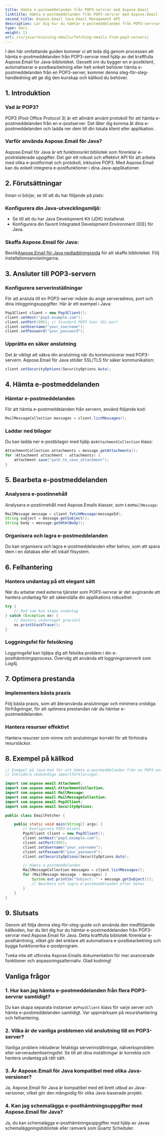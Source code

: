 ```yaml
---
title: Hämta e-postmeddelanden från POP3-servrar med Aspose.Email
linktitle: Hämta e-postmeddelanden från POP3-servrar med Aspose.Email
second_title: Aspose.Email Java Email Management API
description: Lär dig hur du hämtar e-postmeddelanden från POP3-servrar med Aspose.Email för Java. Steg-för-steg guide med källkod och vanliga frågor inkluderade.
type: docs
weight: 11
url: /sv/java/receiving-emails/fetching-emails-from-pop3-servers/
---
```

I den här omfattande guiden kommer vi att leda dig genom processen att hämta e-postmeddelanden från POP3-servrar med hjälp av det kraftfulla Aspose.Email for Java-biblioteket. Oavsett om du bygger en e-postklient, automatiserar e-postbearbetning eller helt enkelt behöver hämta e-postmeddelanden från en POP3-server, kommer denna steg-för-steg-handledning att ge dig den kunskap och källkod du behöver.

## 1. Introduktion

### Vad är POP3?
POP3 (Post Office Protocol 3) är ett allmänt använt protokoll för att hämta e-postmeddelanden från en e-postserver. Det låter dig komma åt dina e-postmeddelanden och ladda ner dem till din lokala klient eller applikation.

### Varför använda Aspose.Email för Java?
Aspose.Email för Java är ett funktionsrikt bibliotek som förenklar e-postrelaterade uppgifter. Det ger ett robust och effektivt API för att arbeta med olika e-postformat och protokoll, inklusive POP3. Med Aspose.Email kan du enkelt integrera e-postfunktioner i dina Java-applikationer.

## 2. Förutsättningar

Innan vi börjar, se till att du har följande på plats:

### Konfigurera din Java-utvecklingsmiljö:
- Se till att du har Java Development Kit (JDK) installerat.
- Konfigurera din favorit Integrated Development Environment (IDE) för Java.

### Skaffa Aspose.Email för Java:
 Besök[Aspose.Email för Java nedladdningssida](https://releases.aspose.com/email/java/) för att skaffa biblioteket. Följ installationsanvisningarna.

## 3. Ansluter till POP3-servern

### Konfigurera serverinställningar
För att ansluta till en POP3-server måste du ange serveradress, port och dina inloggningsuppgifter. Här är ett exempel i Java:

```java
Pop3Client client = new Pop3Client();
client.setHost("pop3.example.com");
client.setPort(995); // Standard POP3 över SSL-port
client.setUsername("your_username");
client.setPassword("your_password");
```

### Upprätta en säker anslutning
Det är viktigt att säkra din anslutning när du kommunicerar med POP3-servern. Aspose.Email för Java stöder SSL/TLS för säker kommunikation:

```java
client.setSecurityOptions(SecurityOptions.Auto);
```

## 4. Hämta e-postmeddelanden

### Hämtar e-postmeddelanden
För att hämta e-postmeddelanden från servern, använd följande kod:

```java
MailMessageCollection messages = client.listMessages();
```

### Laddar ned bilagor
 Du kan ladda ner e-postbilagor med hjälp av`AttachmentCollection` klass:

```java
AttachmentCollection attachments = message.getAttachments();
for (Attachment attachment : attachments) {
    attachment.save("path_to_save_attachment");
}
```

## 5. Bearbeta e-postmeddelanden

### Analysera e-postinnehåll
 Analysera e-postinnehåll med Aspose.Emails klasser, som t.ex`MailMessage`:

```java
MailMessage message = client.fetchMessage(messageId);
String subject = message.getSubject();
String body = message.getHtmlBody();
```

### Organisera och lagra e-postmeddelanden
Du kan organisera och lagra e-postmeddelanden efter behov, som att spara dem i en databas eller ett lokalt filsystem.

## 6. Felhantering

### Hantera undantag på ett elegant sätt
När du arbetar med externa tjänster som POP3-servrar är det avgörande att hantera undantag för att säkerställa din applikations robusthet:

```java
try {
    // Kod som kan skapa undantag
} catch (Exception ex) {
    // Hantera undantaget graciöst
    ex.printStackTrace();
}
```

### Loggningsfel för felsökning
Loggningsfel kan hjälpa dig att felsöka problem i din e-posthämtningsprocess. Överväg att använda ett loggningsramverk som Log4j.

## 7. Optimera prestanda

### Implementera bästa praxis
Följ bästa praxis, som att återanvända anslutningar och minimera onödiga förfrågningar, för att optimera prestandan när du hämtar e-postmeddelanden.

### Hantera resurser effektivt
Hantera resurser som minne och anslutningar korrekt för att förhindra resursläckor.

## 8. Exempel på källkod

```java
// Exempel på Java-kod för att hämta e-postmeddelanden från en POP3-server med Aspose.Email för Java.
// Inkludera nödvändiga importförklaringar.

import com.aspose.email.Attachment;
import com.aspose.email.AttachmentCollection;
import com.aspose.email.MailMessage;
import com.aspose.email.MailMessageCollection;
import com.aspose.email.Pop3Client;
import com.aspose.email.SecurityOptions;

public class EmailFetcher {

    public static void main(String[] args) {
        // Konfigurera POP3-klient
        Pop3Client client = new Pop3Client();
        client.setHost("pop3.example.com");
        client.setPort(995);
        client.setUsername("your_username");
        client.setPassword("your_password");
        client.setSecurityOptions(SecurityOptions.Auto);

        // Hämta e-postmeddelanden
        MailMessageCollection messages = client.listMessages();
        for (MailMessage message : messages) {
            System.out.println("Subject: " + message.getSubject());
            // Bearbeta och lagra e-postmeddelanden efter behov
        }
    }
}
```

## 9. Slutsats

Genom att följa denna steg-för-steg-guide och använda den medföljande källkoden, har du lärt dig hur du hämtar e-postmeddelanden från POP3-servrar med Aspose.Email för Java. Detta kraftfulla bibliotek förenklar e-posthämtning, vilket gör det enklare att automatisera e-postbearbetning och bygga funktionsrika e-postprogram.

Tveka inte att utforska Aspose.Emails dokumentation för mer avancerade funktioner och anpassningsalternativ. Glad kodning!

## Vanliga frågor

### 1. Hur kan jag hämta e-postmeddelanden från flera POP3-servrar samtidigt?
 Du kan skapa separata instanser av`Pop3Client` klass för varje server och hämta e-postmeddelanden samtidigt. Var uppmärksam på resurshantering och felhantering.

### 2. Vilka är de vanliga problemen vid anslutning till en POP3-server?
Vanliga problem inkluderar felaktiga serverinställningar, nätverksproblem eller serverautentiseringsfel. Se till att dina inställningar är korrekta och hantera undantag på rätt sätt.

### 3. Är Aspose.Email för Java kompatibel med olika Java-versioner?
Ja, Aspose.Email för Java är kompatibel med ett brett utbud av Java-versioner, vilket gör den mångsidig för olika Java-baserade projekt.

### 4. Kan jag schemalägga e-posthämtningsuppgifter med Aspose.Email för Java?
Ja, du kan schemalägga e-posthämtningsuppgifter med hjälp av Javas schemaläggningsbibliotek eller ramverk som Quartz Scheduler.